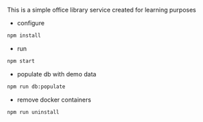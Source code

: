 This is a simple office library service created for learning purposes

- configure

```sh
npm install
```

- run

```sh
npm start
```

- populate db with demo data

```sh
npm run db:populate
```

- remove docker containers

```
npm run uninstall
```
